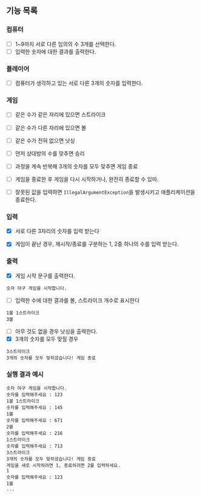 ## 기능 목록
### 컴퓨터
- [ ] 1~9까지 서로 다른 임의의 수 3개를 선택한다.
- [ ] 입력한 숫자에 대한 결과를 출력한다.

### 플레이어
- [ ] 컴퓨터가 생각하고 있는 서로 다른 3개의 숫자를 입력한다.

### 게임
- [ ] 같은 수가 같은 자리에 있으면 스트라이크
- [ ] 같은 수가 다른 자리에 있으면 볼
- [ ] 같은 수가 전혀 없으면 낫싱
- [ ] 먼저 상대방의 수를 맞추면 승리
- [ ] 과정을 계속 반복해 3개의 숫자를 모두 맞추면 게임 종료
- [ ] 게임을 종료한 후 게임을 다시 시작하거나, 완전히 종료할 수 있따.
- [ ] 잘못된 값을 입력하면 `IllegalArgumentException`을 발생시키고 애플리케이션을 종료한다.


### 입력
- [X] 서로 다른 3자리의 숫자를 입력 받는다
- [X] 게임이 끝난 경우, 재시작/종료를 구분하는 1, 2중 하나의 수를 입력 받는다.


### 출력
- [X] 게임 시작 문구를 출력한다.
```text
숫자 야구 게임을 시작합니다.
```
- [ ] 입력한 수에 대한 결과를 볼, 스트라이크 개수로 표시한다
```text
1볼 1스트라이크
3볼
```
- [ ] 아무 것도 없을 경우 낫싱을 출력한다.
- [X] 3개의 숫자를 모두 맞힐 경우 
```text
3스트라이크
3개의 숫자를 모두 맞히셨습니다! 게임 종료
```


### 실행 결과 예시
```text
숫자 야구 게임을 시작합니다.
숫자를 입력해주세요 : 123
1볼 1스트라이크
숫자를 입력해주세요 : 145
1볼
숫자를 입력해주세요 : 671
2볼
숫자를 입력해주세요 : 216
1스트라이크
숫자를 입력해주세요 : 713
3스트라이크
3개의 숫자를 모두 맞히셨습니다! 게임 종료
게임을 새로 시작하려면 1, 종료하려면 2를 입력하세요.
1
숫자를 입력해주세요 : 123
1볼
...
```

